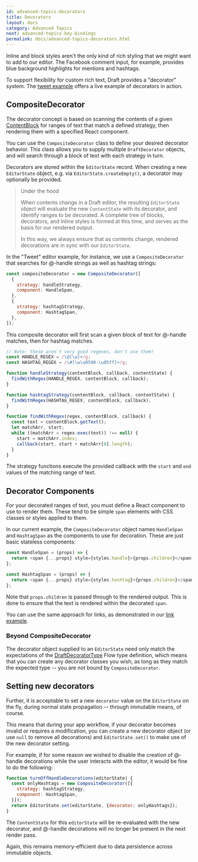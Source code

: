 ```yaml
---
id: advanced-topics-decorators
title: Decorators
layout: docs
category: Advanced Topics
next: advanced-topics-key-bindings
permalink: docs/advanced-topics-decorators.html
---
```


Inline and block styles aren't the only kind of rich styling that we might
want to add to our editor. The Facebook comment input, for example, provides
blue background highlights for mentions and hashtags.

To support flexibility for custom rich text, Draft provides a "decorator"
system. The [tweet example](https://github.com/facebook/draft-js/tree/master/examples/draft-0-10-0/tweet)
offers a live example of decorators in action.

## CompositeDecorator

The decorator concept is based on scanning the contents of a given
[ContentBlock](/draft-js/docs/api-reference-content-block.html)
for ranges of text that match a defined strategy, then rendering them
with a specified React component.

You can use the `CompositeDecorator` class to define your desired
decorator behavior. This class allows you to supply multiple `DraftDecorator`
objects, and will search through a block of text with each strategy in turn.

Decorators are stored within the `EditorState` record. When creating a new
`EditorState` object, e.g. via `EditorState.createEmpty()`, a decorator may
optionally be provided.

> Under the hood
>
> When contents change in a Draft editor, the resulting `EditorState` object
> will evaluate the new `ContentState` with its decorator, and identify ranges
> to be decorated. A complete tree of blocks, decorators, and inline styles is
> formed at this time, and serves as the basis for our rendered output.
>
> In this way, we always ensure that as contents change, rendered decorations
> are in sync with our `EditorState`.

In the "Tweet" editor example, for instance, we use a `CompositeDecorator` that
searches for @-handle strings as well as hashtag strings:

```js
const compositeDecorator = new CompositeDecorator([
  {
    strategy: handleStrategy,
    component: HandleSpan,
  },
  {
    strategy: hashtagStrategy,
    component: HashtagSpan,
  },
]);
```

This composite decorator will first scan a given block of text for @-handle
matches, then for hashtag matches.

```js
// Note: these aren't very good regexes, don't use them!
const HANDLE_REGEX = /\@[\w]+/g;
const HASHTAG_REGEX = /\#[\w\u0590-\u05ff]+/g;

function handleStrategy(contentBlock, callback, contentState) {
  findWithRegex(HANDLE_REGEX, contentBlock, callback);
}

function hashtagStrategy(contentBlock, callback, contentState) {
  findWithRegex(HASHTAG_REGEX, contentBlock, callback);
}

function findWithRegex(regex, contentBlock, callback) {
  const text = contentBlock.getText();
  let matchArr, start;
  while ((matchArr = regex.exec(text)) !== null) {
    start = matchArr.index;
    callback(start, start + matchArr[0].length);
  }
}
```

The strategy functions execute the provided callback with the `start` and
`end` values of the matching range of text.

## Decorator Components

For your decorated ranges of text, you must define a React component to use
to render them. These tend to be simple `span` elements with CSS classes or
styles applied to them.

In our current example, the `CompositeDecorator` object names `HandleSpan` and
`HashtagSpan` as the components to use for decoration. These are just basic
stateless components:

```js
const HandleSpan = (props) => {
  return <span {...props} style={styles.handle}>{props.children}</span>;
};

const HashtagSpan = (props) => {
  return <span {...props} style={styles.hashtag}>{props.children}</span>;
};
```

Note that `props.children` is passed through to the rendered output. This is
done to ensure that the text is rendered within the decorated `span`.

You can use the same approach for links, as demonstrated in our
[link example](https://github.com/facebook/draft-js/tree/master/examples/draft-0-10-1/link).

### Beyond CompositeDecorator

The decorator object supplied to an `EditorState` need only match the expectations
of the
[DraftDecoratorType](https://github.com/facebook/draft-js/blob/master/src/model/decorators/DraftDecoratorType.js)
Flow type definition, which means that you can create any decorator classes
you wish, as long as they match the expected type -- you are not bound by
`CompositeDecorator`.

## Setting new decorators

Further, it is acceptable to set a new `decorator` value on the `EditorState`
on the fly, during normal state propagation -- through immutable means, of course.

This means that during your app workflow, if your decorator becomes invalid or
requires a modification, you can create a new decorator object (or use
`null` to remove all decorations) and `EditorState.set()` to make use of the new
decorator setting.

For example, if for some reason we wished to disable the creation of @-handle
decorations while the user interacts with the editor, it would be fine to do the
following:

```js
function turnOffHandleDecorations(editorState) {
  const onlyHashtags = new CompositeDecorator([{
    strategy: hashtagStrategy,
    component: HashtagSpan,
  }]);
  return EditorState.set(editorState, {decorator: onlyHashtags});
}
```

The `ContentState` for this `editorState` will be re-evaluated with the new
decorator, and @-handle decorations will no longer be present in the next
render pass.

Again, this remains memory-efficient due to data persistence across immutable
objects.
